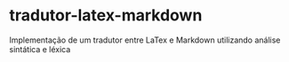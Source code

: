 # tradutor-latex-markdown
Implementação de um tradutor entre LaTex e Markdown utilizando análise sintática e léxica
